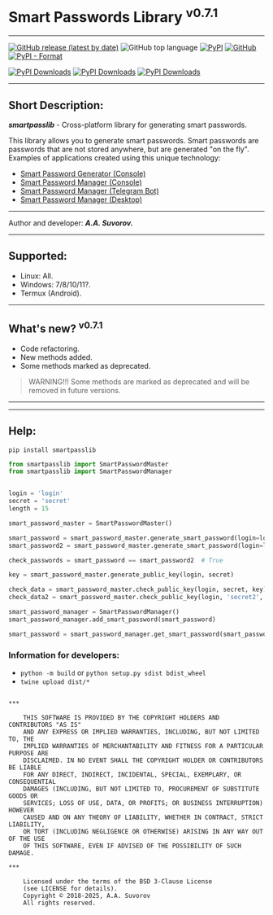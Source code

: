 # Smart Passwords Library <sup>v0.7.1</sup>

***

[![GitHub release (latest by date)](https://img.shields.io/github/v/release/smartlegionlab/smartpasslib)](https://github.com/smartlegionlab/smartpasslib/)
![GitHub top language](https://img.shields.io/github/languages/top/smartlegionlab/smartpasslib)
[![PyPI](https://img.shields.io/pypi/v/smartpasslib)](https://pypi.org/project/smartpasslib)
[![GitHub](https://img.shields.io/github/license/smartlegionlab/smartpasslib)](https://github.com/smartlegionlab/smartpasslib/blob/master/LICENSE)
[![PyPI - Format](https://img.shields.io/pypi/format/smartpasslib)](https://pypi.org/project/smartpasslib)

[![PyPI Downloads](https://static.pepy.tech/badge/smartpasslib)](https://pepy.tech/projects/smartpasslib)
[![PyPI Downloads](https://static.pepy.tech/badge/smartpasslib/month)](https://pepy.tech/projects/smartpasslib)
[![PyPI Downloads](https://static.pepy.tech/badge/smartpasslib/week)](https://pepy.tech/projects/smartpasslib)

***

## Short Description:
___smartpasslib___ - Cross-platform library for generating smart passwords.

This library allows you to generate smart passwords. 
Smart passwords are passwords that are not stored anywhere, but are generated "on the fly".
Examples of applications created using this unique technology:

- [Smart Password Generator (Console)](https://github.com/smartlegionlab/clipassgen/) 
- [Smart Password Manager (Console)](https://github.com/smartlegionlab/clipassman/)
- [Smart Password Manager (Telegram Bot)](https://t.me/smartpasswordmanagerbot)
- [Smart Password Manager (Desktop)](https://github.com/smartlegionlab/smart_password_manager_desktop/)

***

Author and developer: ___A.A. Suvorov.___

***

## Supported:

- Linux: All.
- Windows: 7/8/10/11?.
- Termux (Android).

***

## What's new? <sup>v0.7.1</sup>

- Code refactoring.
- New methods added.
- Some methods marked as deprecated.

> WARNING!!! Some methods are marked as deprecated and will be removed in future versions.
  
---

*******

## Help:

`pip install smartpasslib`

```python
from smartpasslib import SmartPasswordMaster
from smartpasslib import SmartPasswordManager


login = 'login'
secret = 'secret'
length = 15

smart_password_master = SmartPasswordMaster()

smart_password = smart_password_master.generate_smart_password(login=login, secret=secret, length=length)
smart_password2 = smart_password_master.generate_smart_password(login=login, secret=secret, length=length)

check_passwords = smart_password == smart_password2  # True

key = smart_password_master.generate_public_key(login, secret)

check_data = smart_password_master.check_public_key(login, secret, key) # True
check_data2 = smart_password_master.check_public_key(login, 'secret2', key) # False

smart_password_manager = SmartPasswordManager()
smart_password_manager.add_smart_password(smart_password)

smart_password = smart_password_manager.get_smart_password(smart_password.login)

```

### Information for developers:

- `python -m build` or `python setup.py sdist bdist_wheel`
- `twine upload dist/*`

```

***

    THIS SOFTWARE IS PROVIDED BY THE COPYRIGHT HOLDERS AND CONTRIBUTORS "AS IS"
    AND ANY EXPRESS OR IMPLIED WARRANTIES, INCLUDING, BUT NOT LIMITED TO, THE
    IMPLIED WARRANTIES OF MERCHANTABILITY AND FITNESS FOR A PARTICULAR PURPOSE ARE
    DISCLAIMED. IN NO EVENT SHALL THE COPYRIGHT HOLDER OR CONTRIBUTORS BE LIABLE
    FOR ANY DIRECT, INDIRECT, INCIDENTAL, SPECIAL, EXEMPLARY, OR CONSEQUENTIAL
    DAMAGES (INCLUDING, BUT NOT LIMITED TO, PROCUREMENT OF SUBSTITUTE GOODS OR
    SERVICES; LOSS OF USE, DATA, OR PROFITS; OR BUSINESS INTERRUPTION) HOWEVER
    CAUSED AND ON ANY THEORY OF LIABILITY, WHETHER IN CONTRACT, STRICT LIABILITY,
    OR TORT (INCLUDING NEGLIGENCE OR OTHERWISE) ARISING IN ANY WAY OUT OF THE USE
    OF THIS SOFTWARE, EVEN IF ADVISED OF THE POSSIBILITY OF SUCH DAMAGE.

***

    Licensed under the terms of the BSD 3-Clause License
    (see LICENSE for details).
    Copyright © 2018-2025, A.A. Suvorov
    All rights reserved.
